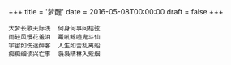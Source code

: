 +++
title = '梦醒'
date = 2016-05-08T00:00:00
draft = false
+++



```text
大梦长歌天际浅  何身何事问枯弦
雨轻风慢花羞泪  鼍吼鲸喧鬼斗仙
宇宙如伤迷醉客  人生如苦乱离船
痴痴细读兴亡事  袅袅晴林入紫烟
```
